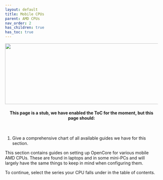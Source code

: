 ```yaml
---
layout: default
title: Mobile CPUs
parent: AMD CPUs
nav_order: 2
has_children: true
has_toc: true
---
```


<p align="center">
  <img width="650" height="200" src="../../../../assets/Header-MobileHardware.png">
</p>

<h4 align="center">This page is a stub, we have enabled the ToC for the moment, but this page should:</h4>
<br>

1. Give a comprehensive chart of all available guides we have for this section.

This section contains guides on setting up OpenCore for various mobile AMD CPUs. These are found in laptops and in some mini-PCs and will largely have the same things to keep in mind when configuring them.

To continue, select the series your CPU falls under in the table of contents.